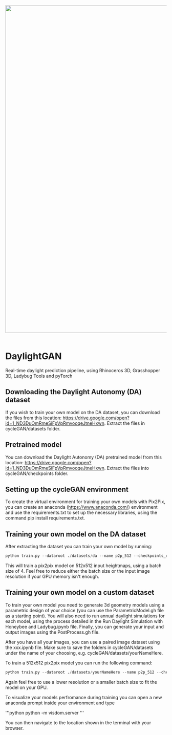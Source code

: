 <img src='imgs/daylightGAN_v1.gif' align="left" width=1024>
&nbsp;


# DaylightGAN
Real-time daylight prediction pipeline, using Rhinoceros 3D, Grasshopper 3D, Ladybug Tools and pyTorch

## Downloading the Daylight Autonomy (DA) dataset

If you wish to train your own model on the DA dataset, you can download the files from this location: https://drive.google.com/open?id=1_ND3DuOmRmeSiFpVpRmvooqeJtneHxwn. Extract the files in cycleGAN/datasets folder.

## Pretrained model

You can download the Daylight Autonomy (DA) pretrained model from this location: https://drive.google.com/open?id=1_ND3DuOmRmeSiFpVpRmvooqeJtneHxwn. Extract the files into cycleGAN/checkpoints folder.

## Setting up the cycleGAN environment

To create the virtual environment for training your own models with Pix2Pix, you can create an anaconda (https://www.anaconda.com/) environment and use the requirements.txt to set up the necessary libraries, using the command pip install requirements.txt.

## Training your own model on the DA dataset

After extracting the dataset you can train your own model by running:

```python
python train.py --dataroot ./datasets/da --name p2p_512 --checkpoints_dir ./checkpoints/da --model pix2pix --batch_size 4 --norm instance --init_type kaiming --dataset aligned --direction AtoB --load_size 512 --crop_size 512 --no_flip --display_winsize 512 --gan_mode lsgan --lr_policy linear --netG unet_512 --netD n_layers --n_layers_D 4
```
This will train a pix2pix model on 512x512 input heightmaps, using a batch size of 4. Feel free to reduce either the batch size or the input image resolution if your GPU memory isn't enough.

## Training your own model on a custom dataset

To train your own model you need to generate 3d geometry models using a parametric design of your choice (you can use the ParametricModel.gh file as a starting point). You will also need to run annual daylight simulations for each model, using the process detailed in the Run Daylight Simulation with Honeybee and Ladybug.ipynb file. Finally, you can generate your input and output images using the PostProcess.gh file.

After you have all your images, you can use a paired image dataset using the xxx.ipynb file. Make sure to save the folders in cycleGAN/datasets under the name of your choosing, e.g. cycleGAN/datasets/yourNameHere.

To train a 512x512 pix2pix model you can run the following command:

```python
python train.py --dataroot ./datasets/yourNameHere --name p2p_512 --checkpoints_dir ./checkpoints/yourNameHere --model pix2pix --batch_size 4 --norm instance --init_type kaiming --dataset aligned --direction AtoB --load_size 512 --crop_size 512 --no_flip --display_winsize 512 --gan_mode lsgan --lr_policy linear --netG unet_512 --netD n_layers --n_layers_D 4
```

Again feel free to use a lower resolution or a smaller batch size to fit the model on your GPU.

To visualize your models perfromance during training you can open a new anaconda prompt inside your environment and type

'''python
python -m visdom.server
'''

You can then navigate to the location shown in the terminal with your browser.

